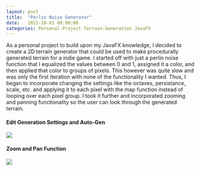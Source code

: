 ```yaml
---
layout: post
title:  "Perlin Noise Generator"
date:   2021-10-01 00:00:00
categories: Personal-Project Terrain-Generation JavaFX
---
```


As a personal project to build upon my JavaFX knowledge, I decided to create a 2D terrain generator that could be used to make procedurally generated terrain for a indie game. I started off with just a perlin noise function that I equalized the values between 0 and 1, assigned it a color, and then applied that color to groups of pixels. This however was quite slow and was only the first iteration with none of the functionality I wanted. Thus, I began to incorporate changing the settings like the octaves, persistance, scale, etc. and applying it to each pixel with the map function instead of looping over each pixel group. I took it further and incorporated zooming and panning functionality so the user can look through the generated terrain.

<h4>  Edit Generation Settings and Auto-Gen </h4>
<img src="{{'/assets/images/TerrainGenVid1.gif' | relative_url}}" />

<h4> Zoom and Pan Function </h4>
<img src="{{'/assets/images/TerrainGenVid2.gif' | relative_url}}" />
